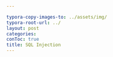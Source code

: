 ```yaml
---

typora-copy-images-to: ../assets/img/
typora-root-url: ../
layout: post
categories: 
conToc: true
title: SQL Injection
---
```


